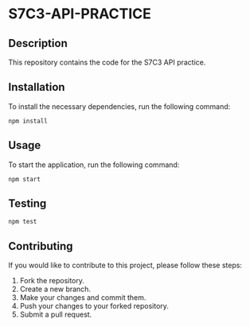 # S7C3-API-PRACTICE

## Description
This repository contains the code for the S7C3 API practice.

## Installation
To install the necessary dependencies, run the following command:

`npm install`

## Usage
To start the application, run the following command:

`npm start`

## Testing

`npm test`

## Contributing
If you would like to contribute to this project, please follow these steps:

1. Fork the repository.
2. Create a new branch.
3. Make your changes and commit them.
4. Push your changes to your forked repository.
5. Submit a pull request.
